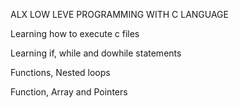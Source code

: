 ALX LOW LEVE PROGRAMMING WITH C LANGUAGE

Learning how to execute c files

Learning if, while and dowhile statements

Functions, Nested loops

Function, Array and Pointers
